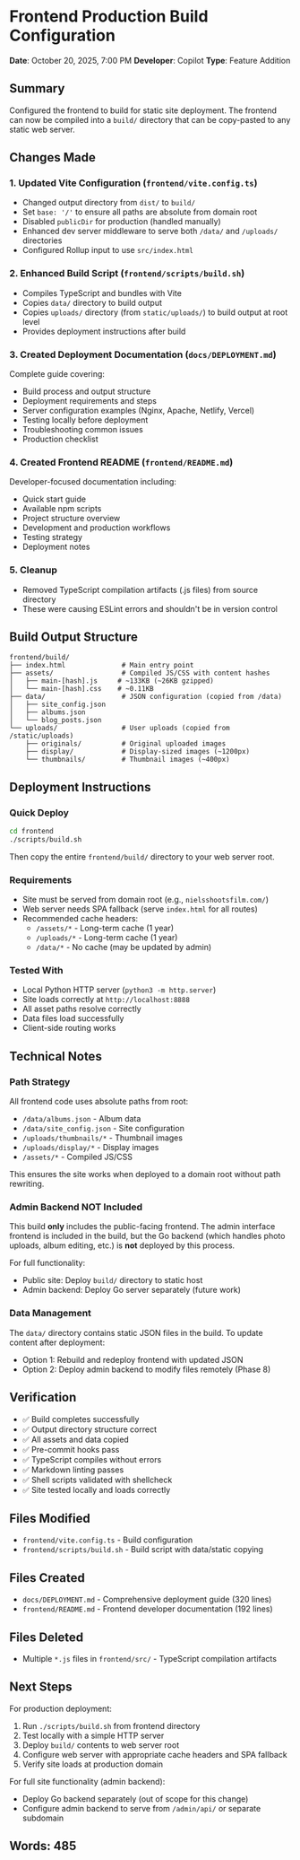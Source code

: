# Frontend Production Build Configuration

**Date**: October 20, 2025, 7:00 PM
**Developer**: Copilot
**Type**: Feature Addition

## Summary

Configured the frontend to build for static site deployment. The frontend can now be compiled into a `build/` directory that can be copy-pasted to any static web server.

## Changes Made

### 1. Updated Vite Configuration (`frontend/vite.config.ts`)

- Changed output directory from `dist/` to `build/`
- Set `base: '/'` to ensure all paths are absolute from domain root
- Disabled `publicDir` for production (handled manually)
- Enhanced dev server middleware to serve both `/data/` and `/uploads/` directories
- Configured Rollup input to use `src/index.html`

### 2. Enhanced Build Script (`frontend/scripts/build.sh`)

- Compiles TypeScript and bundles with Vite
- Copies `data/` directory to build output
- Copies `uploads/` directory (from `static/uploads/`) to build output at root level
- Provides deployment instructions after build

### 3. Created Deployment Documentation (`docs/DEPLOYMENT.md`)

Complete guide covering:

- Build process and output structure
- Deployment requirements and steps
- Server configuration examples (Nginx, Apache, Netlify, Vercel)
- Testing locally before deployment
- Troubleshooting common issues
- Production checklist

### 4. Created Frontend README (`frontend/README.md`)

Developer-focused documentation including:

- Quick start guide
- Available npm scripts
- Project structure overview
- Development and production workflows
- Testing strategy
- Deployment notes

### 5. Cleanup

- Removed TypeScript compilation artifacts (.js files) from source directory
- These were causing ESLint errors and shouldn't be in version control

## Build Output Structure

```text
frontend/build/
├── index.html              # Main entry point
├── assets/                 # Compiled JS/CSS with content hashes
│   ├── main-[hash].js     # ~133KB (~26KB gzipped)
│   └── main-[hash].css    # ~0.11KB
├── data/                   # JSON configuration (copied from /data)
│   ├── site_config.json
│   ├── albums.json
│   └── blog_posts.json
└── uploads/                # User uploads (copied from /static/uploads)
    ├── originals/          # Original uploaded images
    ├── display/            # Display-sized images (~1200px)
    └── thumbnails/         # Thumbnail images (~400px)
```

## Deployment Instructions

### Quick Deploy

```bash
cd frontend
./scripts/build.sh
```

Then copy the entire `frontend/build/` directory to your web server root.

### Requirements

- Site must be served from domain root (e.g., `nielsshootsfilm.com/`)
- Web server needs SPA fallback (serve `index.html` for all routes)
- Recommended cache headers:
  - `/assets/*` - Long-term cache (1 year)
  - `/uploads/*` - Long-term cache (1 year)
  - `/data/*` - No cache (may be updated by admin)

### Tested With

- Local Python HTTP server (`python3 -m http.server`)
- Site loads correctly at `http://localhost:8888`
- All asset paths resolve correctly
- Data files load successfully
- Client-side routing works

## Technical Notes

### Path Strategy

All frontend code uses absolute paths from root:

- `/data/albums.json` - Album data
- `/data/site_config.json` - Site configuration
- `/uploads/thumbnails/*` - Thumbnail images
- `/uploads/display/*` - Display images
- `/assets/*` - Compiled JS/CSS

This ensures the site works when deployed to a domain root without path rewriting.

### Admin Backend NOT Included

This build **only** includes the public-facing frontend. The admin interface frontend is included in the build, but the Go backend (which handles photo uploads, album editing, etc.) is **not** deployed by this process.

For full functionality:

- Public site: Deploy `build/` directory to static host
- Admin backend: Deploy Go server separately (future work)

### Data Management

The `data/` directory contains static JSON files in the build. To update content after deployment:

- Option 1: Rebuild and redeploy frontend with updated JSON
- Option 2: Deploy admin backend to modify files remotely (Phase 8)

## Verification

- ✅ Build completes successfully
- ✅ Output directory structure correct
- ✅ All assets and data copied
- ✅ Pre-commit hooks pass
- ✅ TypeScript compiles without errors
- ✅ Markdown linting passes
- ✅ Shell scripts validated with shellcheck
- ✅ Site tested locally and loads correctly

## Files Modified

- `frontend/vite.config.ts` - Build configuration
- `frontend/scripts/build.sh` - Build script with data/static copying

## Files Created

- `docs/DEPLOYMENT.md` - Comprehensive deployment guide (320 lines)
- `frontend/README.md` - Frontend developer documentation (192 lines)

## Files Deleted

- Multiple `*.js` files in `frontend/src/` - TypeScript compilation artifacts

## Next Steps

For production deployment:

1. Run `./scripts/build.sh` from frontend directory
2. Test locally with a simple HTTP server
3. Deploy `build/` contents to web server root
4. Configure web server with appropriate cache headers and SPA fallback
5. Verify site loads at production domain

For full site functionality (admin backend):

- Deploy Go backend separately (out of scope for this change)
- Configure admin backend to serve from `/admin/api/` or separate subdomain

## Words: 485
